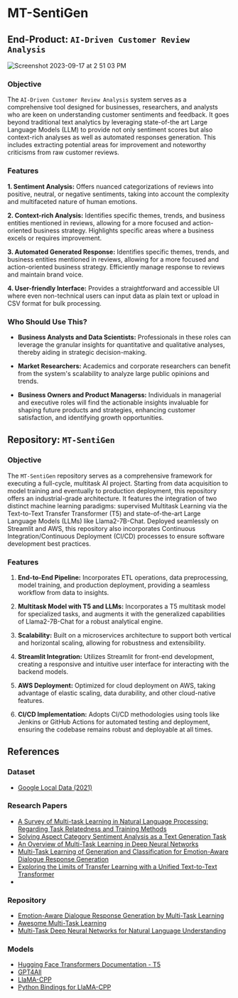 # MT-SentiGen

## End-Product: `AI-Driven Customer Review Analysis`

![Screenshot 2023-09-17 at 2 51 03 PM](https://github.com/AlphaKhaw/mt-sentigen/assets/87654386/2834b1ae-5ad0-4150-a688-acadc90ab2db)

### **Objective**

The `AI-Driven Customer Review Analysis` system serves as a comprehensive tool designed for businesses, researchers, and analysts who are keen on understanding customer sentiments and feedback. It goes beyond traditional text analytics by leveraging state-of-the art Large Language Models (LLM) to provide not only sentiment scores but also context-rich analyses as well as automated responses generation. This includes extracting potential areas for improvement and noteworthy criticisms from raw customer reviews.

### **Features**

**1. Sentiment Analysis:**
Offers nuanced categorizations of reviews into positive, neutral, or negative sentiments, taking into account the complexity and multifaceted nature of human emotions.

**2. Context-rich Analysis:**
Identifies specific themes, trends, and business entities mentioned in reviews, allowing for a more focused and action-oriented business strategy. Highlights specific areas where a business excels or requires improvement.

**3. Automated Generated Response:**
Identifies specific themes, trends, and business entities mentioned in reviews, allowing for a more focused and action-oriented business strategy.
Efficiently manage response to reviews and maintain brand voice.

**4. User-friendly Interface:**
Provides a straightforward and accessible UI where even non-technical users can input data as plain text or upload in CSV format for bulk processing.

### Who Should Use This?

- **Business Analysts and Data Scientists:** Professionals in these roles can leverage the granular insights for quantitative and qualitative analyses, thereby aiding in strategic decision-making.

- **Market Researchers:** Academics and corporate researchers can benefit from the system's scalability to analyze large public opinions and trends.

- **Business Owners and Product Managerss:** Individuals in managerial and executive roles will find the actionable insights invaluable for shaping future products and strategies, enhancing customer satisfaction, and identifying growth opportunities.


## Repository: `MT-SentiGen`

### Objective

The `MT-SentiGen` repository serves as a comprehensive framework for executing a full-cycle, multitask AI project. Starting from data acquisition to model training and eventually to production deployment, this repository offers an industrial-grade architecture. It features the integration of two distinct machine learning paradigms: supervised Multitask Learning via the Text-to-Text Transfer Transformer (T5) and state-of-the-art Large Language Models (LLMs) like Llama2-7B-Chat. Deployed seamlessly on Streamlit and AWS, this repository also incorporates Continuous Integration/Continuous Deployment (CI/CD) processes to ensure software development best practices.

### Features

1. **End-to-End Pipeline:**
Incorporates ETL operations, data preprocessing, model training, and production deployment, providing a seamless workflow from data to insights.

2. **Multitask Model with T5 and LLMs:**
Incorporates a T5 multitask model for specialized tasks, and augments it with the generalized capabilities of Llama2-7B-Chat for a robust analytical engine.

3. **Scalability:**
Built on a microservices architecture to support both vertical and horizontal scaling, allowing for robustness and extensibility.

4. **Streamlit Integration:**
Utilizes Streamlit for front-end development, creating a responsive and intuitive user interface for interacting with the backend models.

5. **AWS Deployment:**
Optimized for cloud deployment on AWS, taking advantage of elastic scaling, data durability, and other cloud-native features.

6. **CI/CD Implementation:**
Adopts CI/CD methodologies using tools like Jenkins or GitHub Actions for automated testing and deployment, ensuring the codebase remains robust and deployable at all times.


<!-- ## Documentation -->


<!--
## Installation

```bash
# Clone the repository
git clone https://github.com/AlphaKhaw/mt-sentigen.git

# Navigate into the project directory
cd mt-sentigen

# Install dependencies
 -->

## References

### Dataset

- [Google Local Data (2021)](https://jiachengli1995.github.io/google/index.html)

### Research Papers

- [A Survey of Multi-task Learning in Natural Language Processing: Regarding Task Relatedness and Training Methods](https://aclanthology.org/2023.eacl-main.66.pdf)
- [Solving Aspect Category Sentiment Analysis as a Text Generation Task](https://aclanthology.org/2021.emnlp-main.361.pdf)
- [An Overview of Multi-Task Learning in Deep Neural Networks](https://arxiv.org/abs/1706.05098)
- [Multi-Task Learning of Generation and Classification for Emotion-Aware Dialogue Response Generation](https://aclanthology.org/2021.naacl-srw.15/)
- [Exploring the Limits of Transfer Learning with a Unified Text-to-Text Transformer](https://arxiv.org/abs/1910.10683)
- []()

### Repository

- [Emotion-Aware Dialogue Response Generation by Multi-Task Learning](https://github.com/nlp-waseda/mtl-eadrg)
- [Awesome Multi-Task Learning](https://github.com/Manchery/awesome-multi-task-learning)
- [Multi-Task Deep Neural Networks for Natural Language Understanding](https://github.com/namisan/mt-dnn)

### Models

- [Hugging Face Transformers Documentation - T5](https://huggingface.co/docs/transformers/model_doc/t5)
- [GPT4All](https://github.com/nomic-ai/gpt4all)
- [LlaMA-CPP](https://github.com/ggerganov/llama.cpp)
- [Python Bindings for LlaMA-CPP](https://github.com/abetlen/llama-cpp-python)
